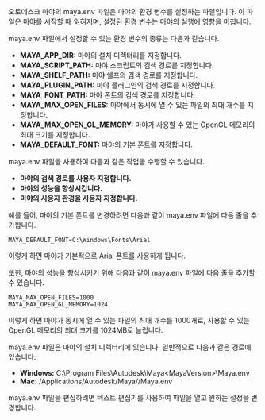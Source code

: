 오토데스크 마야의 maya.env 파일은 마야의 환경 변수를 설정하는 파일입니다. 이 파일은 마야를 시작할 때 읽혀지며, 설정된 환경 변수는 마야의 실행에 영향을 미칩니다.

maya.env 파일에서 설정할 수 있는 환경 변수의 종류는 다음과 같습니다.

* **MAYA_APP_DIR:** 마야의 설치 디렉터리를 지정합니다.
* **MAYA_SCRIPT_PATH:** 마야 스크립트의 검색 경로를 지정합니다.
* **MAYA_SHELF_PATH:** 마야 쉘프의 검색 경로를 지정합니다.
* **MAYA_PLUGIN_PATH:** 마야 플러그인의 검색 경로를 지정합니다.
* **MAYA_FONT_PATH:** 마야 폰트의 검색 경로를 지정합니다.
* **MAYA_MAX_OPEN_FILES:** 마야에서 동시에 열 수 있는 파일의 최대 개수를 지정합니다.
* **MAYA_MAX_OPEN_GL_MEMORY:** 마야가 사용할 수 있는 OpenGL 메모리의 최대 크기를 지정합니다.
* **MAYA_DEFAULT_FONT:** 마야의 기본 폰트를 지정합니다.

maya.env 파일을 사용하여 다음과 같은 작업을 수행할 수 있습니다.

* **마야의 검색 경로를 사용자 지정합니다.**
* **마야의 성능을 향상시킵니다.**
* **마야의 사용자 환경을 사용자 지정합니다.**

예를 들어, 마야의 기본 폰트를 변경하려면 다음과 같이 maya.env 파일에 다음 줄을 추가합니다.

```
MAYA_DEFAULT_FONT=C:\Windows\Fonts\Arial
```

이렇게 하면 마야가 기본적으로 Arial 폰트를 사용하게 됩니다.

또한, 마야의 성능을 향상시키기 위해 다음과 같이 maya.env 파일에 다음 줄을 추가할 수 있습니다.

```
MAYA_MAX_OPEN_FILES=1000
MAYA_MAX_OPEN_GL_MEMORY=1024
```

이렇게 하면 마야가 동시에 열 수 있는 파일의 최대 개수를 1000개로, 사용할 수 있는 OpenGL 메모리의 최대 크기를 1024MB로 늘립니다.

maya.env 파일은 마야의 설치 디렉터리에 있습니다. 일반적으로 다음과 같은 경로에 있습니다.

* **Windows:** C:\Program Files\Autodesk\Maya\<MayaVersion>\Maya.env
* **Mac:** /Applications/Autodesk/Maya/<MayaVersion>/Maya.env

maya.env 파일을 편집하려면 텍스트 편집기를 사용하여 파일을 열고 원하는 설정을 변경합니다.